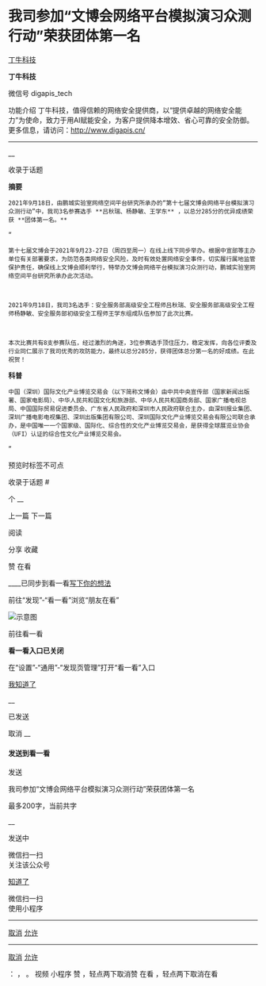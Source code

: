 #  我司参加“文博会网络平台模拟演习众测行动”荣获团体第一名

[ 丁牛科技 ](javascript:void\(0\);)

**丁牛科技** ![]()

微信号 digapis_tech

功能介绍
丁牛科技，值得信赖的网络安全提供商，以“提供卓越的网络安全能力”为使命，致力于用AI赋能安全，为客户提供降本增效、省心可靠的安全防御。更多信息，请访问：http://www.digapis.cn/

____

__

收录于话题

**摘要**

    2021年9月18日，由鹏城实验室网络空间平台研究所承办的“第十七届文博会网络平台模拟演习众测行动”中，我司3名参赛选手 **吕秋瑞、杨静敏、王学东** ，以总分285分的优异成绩荣获 **团体第一名。**

“

    第十七届文博会于2021年9月23-27日（周四至周一）在线上线下同步举办。根据中宣部等主办单位有关部署要求，为防范各类网络安全风险，及时有效处置网络安全事件，切实履行属地监管保护责任，确保线上文博会顺利举行，特举办文博会网络平台模拟演习众测行动，鹏城实验室网络空间平台研究所承办此次活动。

  

    2021年9月18日，我司3名选手：安全服务部高级安全工程师吕秋瑞、安全服务部高级安全工程师杨静敏、安全服务部初级安全工程师王学东组成队伍参加了此次比赛。

  

    本次比赛共有8支参赛队伍，经过激烈的角逐，3位参赛选手顶住压力，稳定发挥，向各位评委及行业同仁展示了我司优秀的攻防能力，最终以总分285分，获得团体总分第一名的好成绩。在此祝贺！

  

 **科普**

    中国（深圳）国际文化产业博览交易会（以下简称文博会）由中共中央宣传部（国家新闻出版署、国家电影局）、中华人民共和国文化和旅游部、中华人民共和国商务部、国家广播电视总局、中国国际贸易促进委员会、广东省人民政府和深圳市人民政府联合主办，由深圳报业集团、深圳广播电影电视集团、深圳出版集团有限公司、深圳国际文化产业博览交易会有限公司联合承办，是中国唯一一个国家级、国际化、综合性的文化产业博览交易会，是获得全球展览业协会 （UFI）认证的综合性文化产业博览交易会。

  

”

  

预览时标签不可点

收录于话题 #

个 __

上一篇 下一篇

阅读

分享 收藏

赞 在看

____已同步到看一看[写下你的想法](javascript:;)

前往“发现”-“看一看”浏览“朋友在看”

![示意图](//res.wx.qq.com/mmbizwap/zh_CN/htmledition/images/pic/appmsg/pic_like_comment55871f.png)

前往看一看

**看一看入口已关闭**

在“设置”-“通用”-“发现页管理”打开“看一看”入口

[我知道了](javascript:;)

__

已发送

取消 __

####  发送到看一看

发送

我司参加“文博会网络平台模拟演习众测行动”荣获团体第一名

最多200字，当前共字

__

发送中

微信扫一扫  
关注该公众号

[知道了](javascript:;)

微信扫一扫  
使用小程序

****

[取消](javascript:void\(0\);) [允许](javascript:void\(0\);)

****

[取消](javascript:void\(0\);) [允许](javascript:void\(0\);)

： ， 。 视频 小程序 赞 ，轻点两下取消赞 在看 ，轻点两下取消在看

